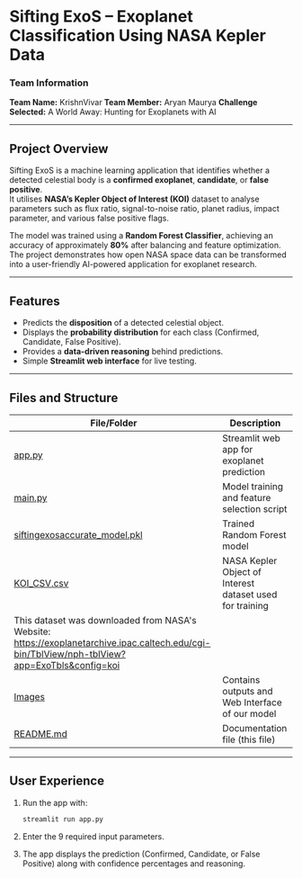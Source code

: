 # Sifting ExoS – Exoplanet Classification Using NASA Kepler Data

### Team Information
**Team Name:** KrishnVivar 
**Team Member:** Aryan Maurya
**Challenge Selected:** A World Away: Hunting for Exoplanets with AI

---

## Project Overview

Sifting ExoS is a machine learning application that identifies whether a detected celestial body is a **confirmed exoplanet**, **candidate**, or **false positive**.  
It utilises **NASA’s Kepler Object of Interest (KOI)** dataset to analyse parameters such as flux ratio, signal-to-noise ratio, planet radius, impact parameter, and various false positive flags.

The model was trained using a **Random Forest Classifier**, achieving an accuracy of approximately **80%** after balancing and feature optimization.  
The project demonstrates how open NASA space data can be transformed into a user-friendly AI-powered application for exoplanet research.

---

## Features

- Predicts the **disposition** of a detected celestial object.  
- Displays the **probability distribution** for each class (Confirmed, Candidate, False Positive).  
- Provides a **data-driven reasoning** behind predictions.  
- Simple **Streamlit web interface** for live testing.  

---

## Files and Structure

| File/Folder | Description |
|--------------|-------------|
| [app.py](./app.py) | Streamlit web app for exoplanet prediction |
| [main.py](./main.py) | Model training and feature selection script |
| [siftingexosaccurate_model.pkl](./siftingexosaccurate_model.pkl) | Trained Random Forest model |
| [KOI_CSV.csv](./KOI_CSV.csv) | NASA Kepler Object of Interest dataset used for training |
| This dataset was downloaded from NASA's Website: https://exoplanetarchive.ipac.caltech.edu/cgi-bin/TblView/nph-tblView?app=ExoTbls&config=koi
| [Images](./Images) | Contains outputs and Web Interface of our model |
| [README.md](./README.md) | Documentation file (this file) |

---

## User Experience

1. Run the app with:
   ```bash
   streamlit run app.py
   
2. Enter the 9 required input parameters.

3. The app displays the prediction (Confirmed, Candidate, or False Positive) along with confidence percentages and reasoning.
